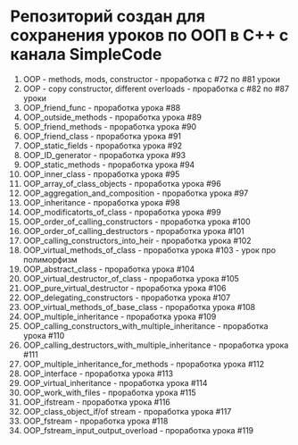 # Репозиторий создан для сохранения уроков по ООП в С++ с канала SimpleCode
1. OOP - methods, mods, constructor - проработка с #72 по #81 уроки
2. OOP - copy constructor, different overloads - проработка с #82 по #87 уроки
3. OOP_friend_func - проработка урока #88 
4. OOP_outside_methods - проработка урока #89
5. OOP_friend_methods - проработка урока #90
6. OOP_friend_class - проработка урока #91
7. OOP_static_fields - проработка урока #92
8. OOP_ID_generator - проработка урока #93
9. OOP_static_methods - проработка урока #94
10. OOP_inner_class - проработка урока #95
11. OOP_array_of_class_objects - проработка урока #96
12. OOP_aggregation_and_composition - проработка урока #97
13. OOP_inheritance - проработка урока #98
14. OOP_modificatorts_of_class - проработка урока #99 
15. OOP_order_of_calling_constructors - проработка урока #100
16. OOP_order_of_calling_destructors - проработка урока #101
17. OOP_calling_constructors_into_heir - проработка урока #102
18. OOP_virtual_methods_of_class - проработка урока #103 - урок про полиморфизм 
19. OOP_abstract_class - проработка урока #104
20. OOP_virtual_destructor_of_class - проработка урока #105
21. OOP_pure_virtual_destructor - проработка урока #106
22. OOP_delegating_constructors - проработка урока #107
23. OOP_virtual_methods_of_base_class - проработка урока #108
24. OOP_multiple_inheritance - проработка урока #109
25. OOP_calling_constructors_with_multiple_inheritance - проработка урока #110
26. OOP_calling_destructors_with_multiple_inheritance - проработка урока #111
27. OOP_multiple_inheritance_for_methods - проработка урока #112
28. OOP_interface - проработка урока #113
29. OOP_virtual_inheritance - проработка урока #114
30. OOP_work_with_files - проработка урока #115
31. OOP_ifstream - проработка урока #116
32. OOP_class_object_if/of stream - проработка урока #117
33. OOP_fstream - проработка урока #118
34. OOP_fstream_input_output_overload - проработка урока #119
